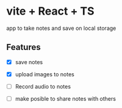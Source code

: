 # vite + React + TS
app to take notes and save on local storage 
## Features
- [x] save notes
- [x] upload images to notes
- [ ] Record audio to notes
- [ ] make posible to share notes with others


